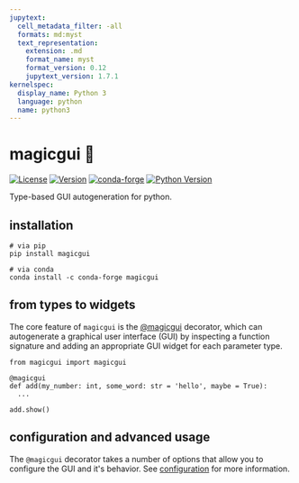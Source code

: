 ```yaml
---
jupytext:
  cell_metadata_filter: -all
  formats: md:myst
  text_representation:
    extension: .md
    format_name: myst
    format_version: 0.12
    jupytext_version: 1.7.1
kernelspec:
  display_name: Python 3
  language: python
  name: python3
---
```


# magicgui 🧙

[![License](https://img.shields.io/pypi/l/magicgui.svg)](https://github.com/napari/magicgui/blob/master/LICENSE)
[![Version](https://img.shields.io/pypi/v/magicgui.svg)](https://pypi.python.org/pypi/magicgui)
[![conda-forge](https://img.shields.io/conda/vn/conda-forge/magicgui)](https://anaconda.org/conda-forge/magicgui)
[![Python Version](https://img.shields.io/pypi/pyversions/magicgui.svg)](https://python.org)

Type-based GUI autogeneration for python.

## installation

```shell
# via pip
pip install magicgui

# via conda
conda install -c conda-forge magicgui
```

## from types to widgets

The core feature of `magicgui` is the [@magicgui](magicgui.magicgui) decorator,
which can autogenerate a graphical user interface (GUI) by inspecting a
function signature and adding an appropriate GUI widget for each parameter type.

```{code-cell} python
from magicgui import magicgui

@magicgui
def add(my_number: int, some_word: str = 'hello', maybe = True):
  ...

add.show()
```

## configuration and advanced usage

The `@magicgui` decorator takes a number of options that allow you to configure the GUI
and it's behavior.  See [configuration](usage/configuration) for more information.
